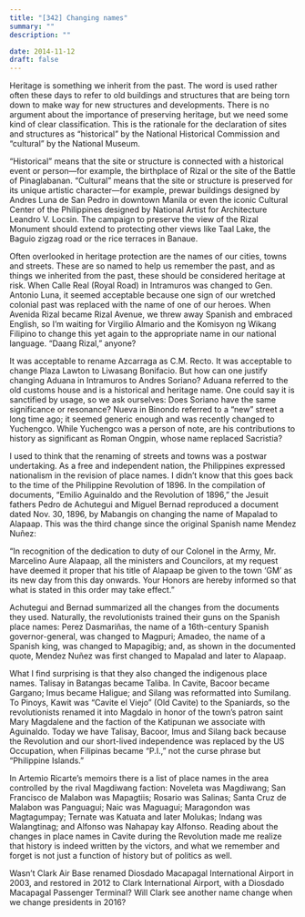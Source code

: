 ```yaml
---
title: "[342] Changing names"
summary: ""
description: ""

date: 2014-11-12
draft: false
---
```


Heritage is something we inherit from the past. The word is used rather often these days to refer to old buildings and structures that are being torn down to make way for new structures and developments. There is no argument about the importance of preserving heritage, but we need some kind of clear classification. This is the rationale for the declaration of sites and structures as “historical” by the National Historical Commission and “cultural” by the National Museum.

“Historical” means that the site or structure is connected with a historical event or person—for example, the birthplace of Rizal or the site of the Battle of Pinaglabanan. “Cultural” means that the site or structure is preserved for its unique artistic character—for example, prewar buildings designed by Andres Luna de San Pedro in downtown Manila or even the iconic Cultural Center of the Philippines designed by National Artist for Architecture Leandro V. Locsin. The campaign to preserve the view of the Rizal Monument should extend to protecting other views like Taal Lake, the Baguio zigzag road or the rice terraces in Banaue.

Often overlooked in heritage protection are the names of our cities, towns and streets. These are so named to help us remember the past, and as things we inherited from the past, these should be considered heritage at risk. When Calle Real (Royal Road) in Intramuros was changed to Gen. Antonio Luna, it seemed acceptable because one sign of our wretched colonial past was replaced with the name of one of our heroes. When Avenida Rizal became Rizal Avenue, we threw away Spanish and embraced English, so I’m waiting for Virgilio Almario and the Komisyon ng Wikang Filipino to change this yet again to the appropriate name in our national language. “Daang Rizal,” anyone?

It was acceptable to rename Azcarraga as C.M. Recto. It was acceptable to change Plaza Lawton to Liwasang Bonifacio. But how can one justify changing Aduana in Intramuros to Andres Soriano? Aduana referred to the old customs house and is a historical and heritage name. One could say it is sanctified by usage, so we ask ourselves: Does Soriano have the same significance or resonance? Nueva in Binondo referred to a “new” street a long time ago; it seemed generic enough and was recently changed to Yuchengco. While Yuchengco was a person of note, are his contributions to history as significant as Roman Ongpin, whose name replaced Sacristia?

I used to think that the renaming of streets and towns was a postwar undertaking. As a free and independent nation, the Philippines expressed nationalism in the revision of place names. I didn’t know that this goes back to the time of the Philippine Revolution of 1896. In the compilation of documents, “Emilio Aguinaldo and the Revolution of 1896,” the Jesuit fathers Pedro de Achutegui and Miguel Bernad reproduced a document dated Nov. 30, 1896, by Mabangis on changing the name of Mapalad to Alapaap. This was the third change since the original Spanish name Mendez Nuñez:

“In recognition of the dedication to duty of our Colonel in the Army, Mr. Marcelino Aure Alapaap, all the ministers and Councilors, at my request have deemed it proper that his title of Alapaap be given to the town ‘GM’ as its new day from this day onwards. Your Honors are hereby informed so that what is stated in this order may take effect.”

Achutegui and Bernad summarized all the changes from the documents they used. Naturally, the revolutionists trained their guns on the Spanish place names: Perez Dasmariñas, the name of a 16th-century Spanish governor-general, was changed to Magpuri; Amadeo, the name of a Spanish king, was changed to Mapagibig; and, as shown in the documented quote, Mendez Nuñez was first changed to Mapalad and later to Alapaap.

What I find surprising is that they also changed the indigenous place names. Talisay in Batangas became Taliba. In Cavite, Bacoor became Gargano; Imus became Haligue; and Silang was reformatted into Sumilang. To Pinoys, Kawit was “Cavite el Viejo” (Old Cavite) to the Spaniards, so the revolutionists renamed it into Magdalo in honor of the town’s patron saint Mary Magdalene and the faction of the Katipunan we associate with Aguinaldo. Today we have Talisay, Bacoor, Imus and Silang back because the Revolution and our short-lived independence was replaced by the US Occupation, when Filipinas became “P.I.,” not the curse phrase but “Philippine Islands.”

In Artemio Ricarte’s memoirs there is a list of place names in the area controlled by the rival Magdiwang faction: Noveleta was Magdiwang; San Francisco de Malabon was Mapagtiis; Rosario was Salinas; Santa Cruz de Malabon was Panguagui; Naic was Maguagui; Maragondon was Magtagumpay; Ternate was Katuata and later Molukas; Indang was Walangtinag; and Alfonso was Nahapay kay Alfonso. Reading about the changes in place names in Cavite during the Revolution made me realize that history is indeed written by the victors, and what we remember and forget is not just a function of history but of politics as well.

Wasn’t Clark Air Base renamed Diosdado Macapagal International Airport in 2003, and restored in 2012 to Clark International Airport, with a Diosdado Macapagal Passenger Terminal? Will Clark see another name change when we change presidents in 2016?
